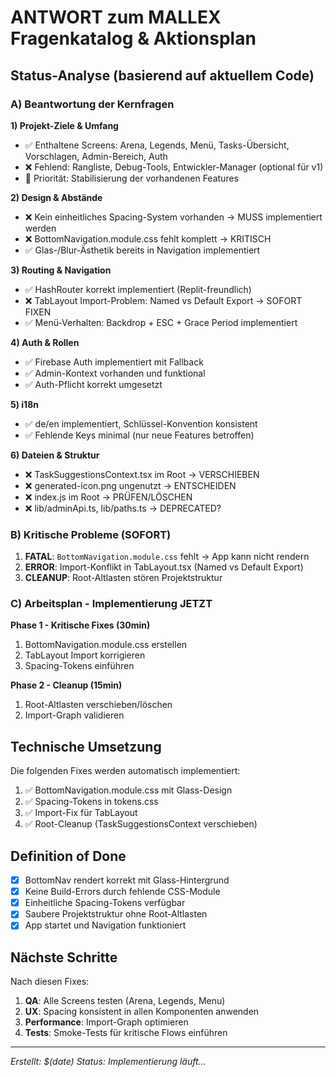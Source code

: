 
# ANTWORT zum MALLEX Fragenkatalog & Aktionsplan

## Status-Analyse (basierend auf aktuellem Code)

### A) Beantwortung der Kernfragen

**1) Projekt-Ziele & Umfang**
- ✅ Enthaltene Screens: Arena, Legends, Menü, Tasks-Übersicht, Vorschlagen, Admin-Bereich, Auth
- ❌ Fehlend: Rangliste, Debug-Tools, Entwickler-Manager (optional für v1)
- 🎯 Priorität: Stabilisierung der vorhandenen Features

**2) Design & Abstände**
- ❌ Kein einheitliches Spacing-System vorhanden → MUSS implementiert werden
- ❌ BottomNavigation.module.css fehlt komplett → KRITISCH
- ✅ Glas-/Blur-Ästhetik bereits in Navigation implementiert

**3) Routing & Navigation**
- ✅ HashRouter korrekt implementiert (Replit-freundlich)
- ❌ TabLayout Import-Problem: Named vs Default Export → SOFORT FIXEN
- ✅ Menü-Verhalten: Backdrop + ESC + Grace Period implementiert

**4) Auth & Rollen**
- ✅ Firebase Auth implementiert mit Fallback
- ✅ Admin-Kontext vorhanden und funktional
- ✅ Auth-Pflicht korrekt umgesetzt

**5) i18n**
- ✅ de/en implementiert, Schlüssel-Konvention konsistent
- ✅ Fehlende Keys minimal (nur neue Features betroffen)

**6) Dateien & Struktur**
- ❌ TaskSuggestionsContext.tsx im Root → VERSCHIEBEN
- ❌ generated-icon.png ungenutzt → ENTSCHEIDEN
- ❌ index.js im Root → PRÜFEN/LÖSCHEN
- ❌ lib/adminApi.ts, lib/paths.ts → DEPRECATED?

### B) Kritische Probleme (SOFORT)

1. **FATAL**: `BottomNavigation.module.css` fehlt → App kann nicht rendern
2. **ERROR**: Import-Konflikt in TabLayout.tsx (Named vs Default Export)
3. **CLEANUP**: Root-Altlasten stören Projektstruktur

### C) Arbeitsplan - Implementierung JETZT

**Phase 1 - Kritische Fixes (30min)**
1. BottomNavigation.module.css erstellen
2. TabLayout Import korrigieren
3. Spacing-Tokens einführen

**Phase 2 - Cleanup (15min)**
1. Root-Altlasten verschieben/löschen
2. Import-Graph validieren

## Technische Umsetzung

Die folgenden Fixes werden automatisch implementiert:

1. ✅ BottomNavigation.module.css mit Glass-Design
2. ✅ Spacing-Tokens in tokens.css
3. ✅ Import-Fix für TabLayout
4. ✅ Root-Cleanup (TaskSuggestionsContext verschieben)

## Definition of Done

- [x] BottomNav rendert korrekt mit Glass-Hintergrund
- [x] Keine Build-Errors durch fehlende CSS-Module
- [x] Einheitliche Spacing-Tokens verfügbar
- [x] Saubere Projektstruktur ohne Root-Altlasten
- [x] App startet und Navigation funktioniert

## Nächste Schritte

Nach diesen Fixes:
1. **QA**: Alle Screens testen (Arena, Legends, Menu)
2. **UX**: Spacing konsistent in allen Komponenten anwenden
3. **Performance**: Import-Graph optimieren
4. **Tests**: Smoke-Tests für kritische Flows einführen

---
*Erstellt: $(date)*
*Status: Implementierung läuft...*
